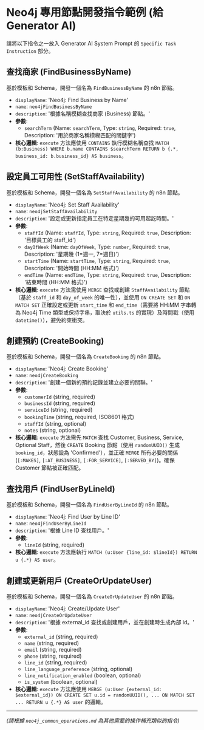 # Neo4j 專用節點開發指令範例 (給 Generator AI)

請將以下指令之一放入 Generator AI System Prompt 的 `Specific Task Instruction` 部分。

## 查找商家 (FindBusinessByName)

基於模板和 Schema，開發一個名為 `FindBusinessByName` 的 n8n 節點。
- `displayName`: 'Neo4j: Find Business by Name'
- `name`: `neo4jFindBusinessByName`
- `description`: '根據名稱模糊查找商家 (Business) 節點。'
- **參數**:
    - `searchTerm` (Name: `searchTerm`, Type: `string`, Required: `true`, Description: '用於商家名稱模糊匹配的關鍵字')
- **核心邏輯**: `execute` 方法應使用 `CONTAINS` 執行模糊名稱查找 `MATCH (b:Business) WHERE b.name CONTAINS $searchTerm RETURN b {.*, business_id: b.business_id} AS business`。

## 設定員工可用性 (SetStaffAvailability)

基於模板和 Schema，開發一個名為 `SetStaffAvailability` 的 n8n 節點。
- `displayName`: 'Neo4j: Set Staff Availability'
- `name`: `neo4jSetStaffAvailability`
- `description`: '設定或更新指定員工在特定星期幾的可用起訖時間。'
- **參數**:
    - `staffId` (Name: `staffId`, Type: `string`, Required: `true`, Description: '目標員工的 staff_id')
    - `dayOfWeek` (Name: `dayOfWeek`, Type: `number`, Required: `true`, Description: '星期幾 (1=週一, 7=週日)')
    - `startTime` (Name: `startTime`, Type: `string`, Required: `true`, Description: '開始時間 (HH:MM 格式)')
    - `endTime` (Name: `endTime`, Type: `string`, Required: `true`, Description: '結束時間 (HH:MM 格式)')
- **核心邏輯**: `execute` 方法需使用 `MERGE` 查找或創建 `StaffAvailability` 節點（基於 `staff_id` 和 `day_of_week` 的唯一性），並使用 `ON CREATE SET` 和 `ON MATCH SET` 正確設定或更新 `start_time` 和 `end_time`（需要將 HH:MM 字串轉為 Neo4j Time 類型或保持字串，取決於 `utils.ts` 的實現）及時間戳（使用 `datetime()`），避免約束衝突。

## 創建預約 (CreateBooking)

基於模板和 Schema，開發一個名為 `CreateBooking` 的 n8n 節點。
- `displayName`: 'Neo4j: Create Booking'
- `name`: `neo4jCreateBooking`
- `description`: '創建一個新的預約記錄並建立必要的關聯。'
- **參數**:
    - `customerId` (string, required)
    - `businessId` (string, required)
    - `serviceId` (string, required)
    - `bookingTime` (string, required, ISO8601 格式)
    - `staffId` (string, optional)
    - `notes` (string, optional)
- **核心邏輯**: `execute` 方法需先 `MATCH` 查找 Customer, Business, Service, Optional Staff，然後 `CREATE` Booking 節點（使用 `randomUUID()` 生成 `booking_id`，狀態設為 'Confirmed'），並正確 `MERGE` 所有必要的關係 (`[:MAKES]`, `[:AT_BUSINESS]`, `[:FOR_SERVICE]`, `[:SERVED_BY]`)。確保 Customer 節點被正確匹配。

## 查找用戶 (FindUserByLineId)

基於模板和 Schema，開發一個名為 `FindUserByLineId` 的 n8n 節點。
- `displayName`: 'Neo4j: Find User by Line ID'
- `name`: `neo4jFindUserByLineId`
- `description`: '根據 Line ID 查找用戶。'
- **參數**:
    - `lineId` (string, required)
- **核心邏輯**: `execute` 方法應執行 `MATCH (u:User {line_id: $lineId}) RETURN u {.*} AS user`。

## 創建或更新用戶 (CreateOrUpdateUser)

基於模板和 Schema，開發一個名為 `CreateOrUpdateUser` 的 n8n 節點。
- `displayName`: 'Neo4j: Create/Update User'
- `name`: `neo4jCreateOrUpdateUser`
- `description`: '根據 external_id 查找或創建用戶，並在創建時生成內部 id。'
- **參數**:
    - `external_id` (string, required)
    - `name` (string, required)
    - `email` (string, required)
    - `phone` (string, required)
    - `line_id` (string, required)
    - `line_language_preference` (string, optional)
    - `line_notification_enabled` (boolean, optional)
    - `is_system` (boolean, optional)
- **核心邏輯**: `execute` 方法應使用 `MERGE (u:User {external_id: $external_id}) ON CREATE SET u.id = randomUUID(), ... ON MATCH SET ... RETURN u {.*} AS user` 的邏輯。

---
*(請根據 `neo4j_common_operations.md` 為其他需要的操作補充類似的指令)*
